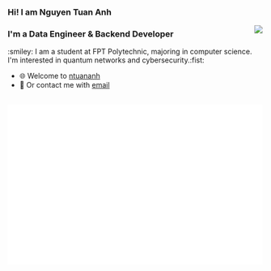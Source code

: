 ### Hi! I am Nguyen Tuan Anh
<img align="right" src="https://github-readme-stats.vercel.app/api?username=ntuananhdevs&count_private=true&show_icons=true&line_height=25" />
<h3>I'm a Data Engineer & Backend Developer</h3>
:smiley: I am a student at FPT Polytechnic, majoring in computer science. I'm interested in quantum networks and cybersecurity.:fist:

- :globe_with_meridians: Welcome to [ntuananh](ntuananhdevs.github.io/ntuananhdevs)
- :email: Or contact me with [email](mailto:anhndt25@gmail.com)
<br>
  <img src="svg/tunanh.svg" width="1200"/>
